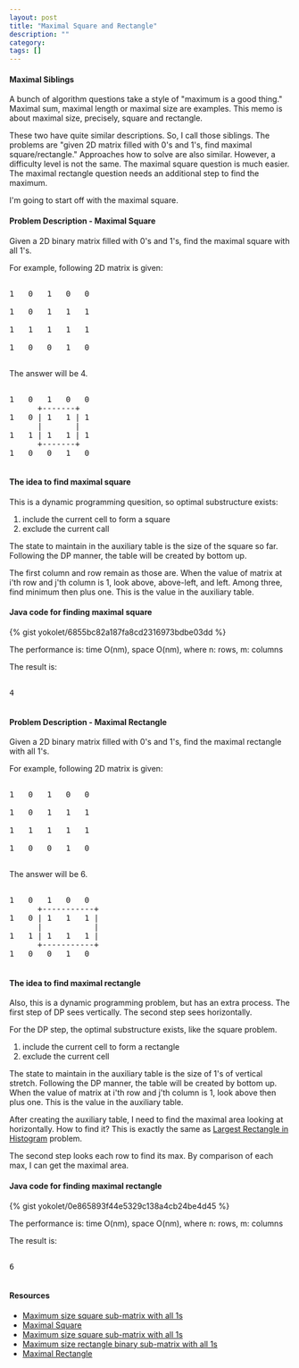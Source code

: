 ```yaml
---
layout: post
title: "Maximal Square and Rectangle"
description: ""
category: 
tags: []
---
```


#### Maximal Siblings ####

A bunch of algorithm questions take a style of "maximum is a good thing."
Maximal sum, maximal length or maximal size are examples.
This memo is about maximal size, precisely, square and rectangle.

These two have quite similar descriptions. So, I call those siblings.
The problems are "given 2D matrix filled with 0's and 1's, find maximal square/rectangle."
Approaches how to solve are also similar.
However, a difficulty level is not the same.
The maximal square question is much easier.
The maximal rectangle question needs an additional step to find the maximum.

I'm going to start off with the maximal square.


#### Problem Description - Maximal Square ####

Given a 2D binary matrix filled with 0's and 1's, find the maximal square with all 1's.

For example, following 2D matrix is given:


<pre>

1   0   1   0   0

1   0   1   1   1

1   1   1   1   1

1   0   0   1   0

</pre>


The answer will be 4.

<pre>

1   0   1   0   0
      +-------+
1   0 | 1   1 | 1
      |       |
1   1 | 1   1 | 1
      +-------+
1   0   0   1   0

</pre>


#### The idea to find maximal square ####

This is a dynamic programming quesition, so optimal substructure exists:

1. include the current cell to form a square
2. exclude the current call

The state to maintain in the auxiliary table is the size of the square so far.
Following the DP manner, the table will be created by bottom up.

The first column and row remain as those are.
When the value of matrix at i'th row and j'th column is 1,
look above, above-left, and left.
Among three, find minimum then plus one.
This is the value in the auxiliary table.


#### Java code for finding maximal square ####

{% gist yokolet/6855bc82a187fa8cd2316973bdbe03dd %}

The performance is: time O(nm), space O(nm), where n: rows, m: columns

The result is:

<pre>

4

</pre>

#### Problem Description - Maximal Rectangle ####

Given a 2D binary matrix filled with 0's and 1's, find the maximal rectangle with all 1's.

For example, following 2D matrix is given:


<pre>

1   0   1   0   0

1   0   1   1   1

1   1   1   1   1

1   0   0   1   0

</pre>


The answer will be 6.

<pre>

1   0   1   0   0
      +-----------+
1   0 | 1   1   1 |
      |           |
1   1 | 1   1   1 |
      +-----------+
1   0   0   1   0

</pre>



#### The idea to find maximal rectangle ####

Also, this is a dynamic programming problem, but has an extra process.
The first step of DP sees vertically.
The second step sees horizontally.

For the DP step, the optimal substructure exists, like the square problem.

1. include the current cell to form a rectangle
2. exclude the current cell

The state to maintain in the auxiliary table is the size of 1's of vertical stretch.
Following the DP manner, the table will be created by bottom up.
When the value of matrix at i'th row and j'th column is 1, look above then plus one.
This is the value in the auxiliary table.

After creating the auxiliary table, I need to find the maximal area looking at horizontally.
How to find it?
This is exactly the same as [Largest Rectangle in Histogram](http://yokolet.github.io/2017/05/25/largest-rectangle-in-histogram.html) problem.

The second step looks each row to find its max.
By comparison of each max, I can get the maximal area.



#### Java code for finding maximal rectangle ####

{% gist yokolet/0e865893f44e5329c138a4cb24be4d45 %}

The performance is: time O(nm), space O(nm), where n: rows, m: columns

The result is:

<pre>

6

</pre>


#### Resources ####

- [Maximum size square sub-matrix with all 1s](http://www.geeksforgeeks.org/maximum-size-sub-matrix-with-all-1s-in-a-binary-matrix/)
- [Maximal Square](http://www.programcreek.com/2014/06/leetcode-maximal-square-java/)
- [Maximum size square sub-matrix with all 1s](http://algorithms.tutorialhorizon.com/dynamic-programming-maximum-size-square-sub-matrix-with-all-1s/)
- [Maximum size rectangle binary sub-matrix with all 1s](http://www.geeksforgeeks.org/maximum-size-rectangle-binary-sub-matrix-1s/)
- [Maximal Rectangle](http://www.programcreek.com/2014/05/leetcode-maximal-rectangle-java/)
